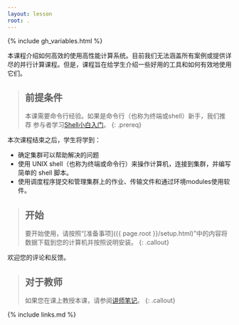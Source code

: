 ```yaml
---
layout: lesson
root: .
---
```


{% include gh_variables.html %}

本课程介绍如何高效的使用高性能计算系统。目前我们无法涵盖所有案例或提供详尽的并行计算课程。但是，课程旨在给学生介绍一些好用的工具和如何有效地使用它们。

> ## 前提条件
>
> 本课需要命令行经验。如果是命令行（也称为终端或shell）新手，我们推荐
> 参与者学习[Shell小白入门](https://www.yuanmadesign.com/shell1/)。
{: .prereq}

本次课程结束之后，学生将学到：

* 确定集群可以帮助解决的问题
* 使用 UNIX shell（也称为终端或命令行）来操作计算机，连接到集群，并编写简单的 shell 脚本。
* 使用调度程序提交和管理集群上的作业、传输文件和通过环境modules使用软件。

> ## 开始
>
> 要开始使用，请按照“[准备事项]({{ page.root }}/setup.html)”中的内容将数据下载到您的计算机并按照说明安装。
{: .callout}

欢迎您的评论和反馈。

> ## 对于教师
>
> 如果您在课上教授本课，请参阅[讲师笔记](guide/)。
{: .callout}

{% include links.md %}
